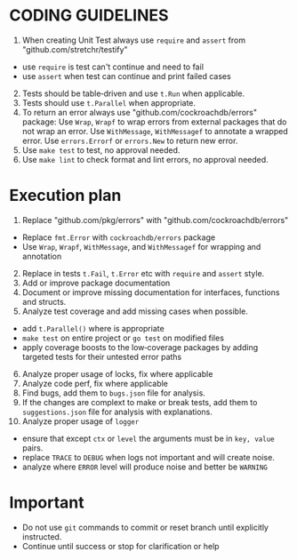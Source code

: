 # CODING GUIDELINES

1. When creating Unit Test always use `require` and `assert` from "github.com/stretchr/testify"

- use `require` is test can't continue and need to fail
- use `assert` when test can continue and print failed cases

2. Tests should be table‑driven and use `t.Run` when applicable.
3. Tests should use `t.Parallel` when appropriate.
4. To return an error always use "github.com/cockroachdb/errors" package:
   Use `Wrap`, `Wrapf` to wrap errors from external packages that do not wrap an error.
   Use `WithMessage`, `WithMessagef` to annotate a wrapped error.
   Use `errors.Errorf` or `errors.New` to return new error.
5. Use `make test` to test, no approval needed.
6. Use `make lint` to check format and lint errors, no approval needed.

# Execution plan

1. Replace "github.com/pkg/errors" with "github.com/cockroachdb/errors"

- Replace `fmt.Error` with `cockroachdb/errors` package
- Use `Wrap`, `Wrapf`, `WithMessage`, and `WithMessagef` for wrapping and annotation

2. Replace in tests `t.Fail`, `t.Error` etc with `require` and `assert` style.
3. Add or improve package documentation
4. Document or improve missing documentation for interfaces, functions and structs.
5. Analyze test coverage and add missing cases when possible.

- add `t.Parallel()` where is appropriate
- `make test` on entire project or `go test` on modified files
- apply coverage boosts to the low‑coverage packages by adding targeted tests for their untested error paths

6. Analyze proper usage of locks, fix where applicable
7. Analyze code perf, fix where applicable
8. Find bugs, add them to `bugs.json` file for analysis.
9. If the changes are complext to make or break tests, add them to `suggestions.json` file for analysis with explanations.
10. Analyze proper usage of `logger`

- ensure that except `ctx` or `level` the arguments must be in `key, value` pairs.
- replace `TRACE` to `DEBUG` when logs not important and will create noise.
- analyze where `ERROR` level will produce noise and better be `WARNING`

# Important

- Do not use `git` commands to commit or reset branch until explicitly instructed.
- Continue until success or stop for clarification or help
